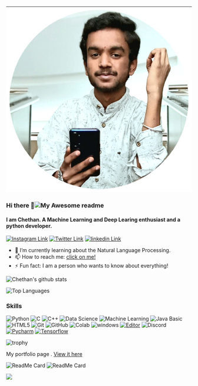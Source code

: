 
<!---
chethanrraj90/chethanrraj90 is a ✨ special ✨ repository because its `README.md` (this file) appears on your GitHub profile.
You can click the Preview link to take a look at your changes.
--->

![Chethan R](Mypic.bio.jpg)

### Hi there 👋![My Awesome readme](https://cdn.rawgit.com/sindresorhus/awesome/d7305f38d29fed78fa85652e3a63e154dd8e8829/media/badge.svg)

#### I am Chethan. A Machine Learning and Deep Learing enthusiast and a python developer. 

[![Instagram Link](https://img.shields.io/badge/Instagram/Chethan%20-%23E4405F.svg?&style=flat&logo=Instagram&logoColor=white)](https://instagram.com/_._chethan.25_._?igshid=1i9exlswyw0an)
[![Twitter Link](https://img.shields.io/badge/Twitter/Chethan%20-%23E4405F.svg?&style=flat&logo=Twitter&logoColor=white)](https://mobile.twitter.com/chethan25420818)
[![linkedin Link](https://img.shields.io/badge/LinkedIn/Chethan%20-%23E4405F.svg?&style=flat&logo=LinkedIn&logoColor=white)](https://www.linkedin.com/in/chethan-r-439325192)

- 🌱 I’m currently learning about the Natural Language Processing.
- 📫 How to reach me: [click on me!](mailto:chethanrraj90@gmail.com)
- ⚡ Fun fact: I am a person who wants to know about everything!



![Chethan's github stats](https://github-readme-stats.vercel.app/api?username=chethanrraj90&count_private=true&show_icons=true&theme=tokyonight&bg_color=00000000)



![Top Languages](https://github-readme-stats.vercel.app/api/top-langs/?username=chethanrraj90&bg_color=00000000&theme=synthwave)


### Skills
  
![Python](https://img.shields.io/badge/-Python-black?style=flat-square&logo=Python)
![C](https://img.shields.io/badge/-C-000?&logo=C)
![C++](https://img.shields.io/badge/-C++-00599C?style=flat-square&logo=c)
![Data Science](https://img.shields.io/badge/-Data%20Science-brightgreen)
![Machine Learning](https://img.shields.io/badge/-MachineLearning-blue?style=flat-oval&logo=machinelearning&logoColor=white)
![Java Basic](https://img.shields.io/badge/-Java_Basic-E34A86?style=flat-square&logo=java)
![HTML5](https://img.shields.io/badge/-HTML5-E34F26?style=flat-square&logo=html5&logoColor=white)
![Git](https://img.shields.io/badge/-Git-black?style=flat-square&logo=git&logoColor=white)
![GitHub](https://img.shields.io/badge/-GitHub-181717?style=flat-oval&logo=github&logoColor=white)
![Colab](https://img.shields.io/badge/-Colab-43853d?style=flat-oval&logo=colab&logoColor=white)
![windows](https://img.shields.io/badge/-blue?style=flat-square&logo=windows)
[![Editor](https://img.shields.io/badge/Editor-VSCode-blue?style=flat-square&logo=visual-studio-code&logoColor=white)](https://code.visualstudio.com/)
![Discord](https://img.shields.io/badge/-Discord-E01863?style=flat-square&logo=Discord&logoColor=white)
[![Pycharm](https://img.shields.io/badge/IDE-PyCharm-yellow?style=flat-square&logo=JetBrains)](https://www.jetbrains.com/pycharm/)
[![Tensorflow](https://img.shields.io/badge/-Tensorflow-366CE5?style=flat-square&logo=Tensorflow&logoColor=ffffff)](https://tensorflow.org/)


![trophy](https://github-profile-trophy.vercel.app/?username=chethanrraj90&theme=onedark)


 My portfolio page .  [View it here](http://bit.ly/Chethan_R-mywebsite)
 
 
![ReadMe Card](https://github-readme-stats.vercel.app/api/pin/?username=chethanrraj90&repo=Land-Registry-Application&theme=radical)
![ReadMe Card](https://github-readme-stats.vercel.app/api/pin/?username=chethanrraj90&repo=Django_Covid19_Awareness&theme=material-palenight)

<a href="https://github.com/DenverCoder1/github-readme-streak-stats">
    <img src="https://github-readme-streak-stats.herokuapp.com/?user=chethanrraj90&theme=dark"/>
</a>
